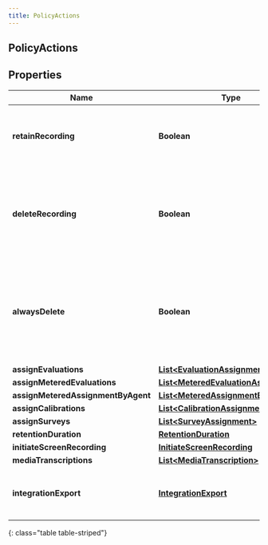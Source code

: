 ```yaml
---
title: PolicyActions
---
```

## PolicyActions


## Properties

| Name | Type | Description | Notes |
| ------------ | ------------- | ------------- | ------------- |
| **retainRecording** | <!----><!---->**Boolean**<!----> | true to retain the recording associated with the conversation. Default = true |  [optional] |
| **deleteRecording** | <!----><!---->**Boolean**<!----> | true to delete the recording associated with the conversation. If retainRecording = true, this will be ignored. Default = false |  [optional] |
| **alwaysDelete** | <!----><!---->**Boolean**<!----> | true to delete the recording associated with the conversation regardless of the values of retainRecording or deleteRecording. Default = false |  [optional] |
| **assignEvaluations** | <!----><!---->[**List&lt;EvaluationAssignment&gt;**](EvaluationAssignment.html)<!----> |  |  [optional] |
| **assignMeteredEvaluations** | <!----><!---->[**List&lt;MeteredEvaluationAssignment&gt;**](MeteredEvaluationAssignment.html)<!----> |  |  [optional] |
| **assignMeteredAssignmentByAgent** | <!----><!---->[**List&lt;MeteredAssignmentByAgent&gt;**](MeteredAssignmentByAgent.html)<!----> |  |  [optional] |
| **assignCalibrations** | <!----><!---->[**List&lt;CalibrationAssignment&gt;**](CalibrationAssignment.html)<!----> |  |  [optional] |
| **assignSurveys** | <!----><!---->[**List&lt;SurveyAssignment&gt;**](SurveyAssignment.html)<!----> |  |  [optional] |
| **retentionDuration** | <!----><!---->[**RetentionDuration**](RetentionDuration.html)<!----> |  |  [optional] |
| **initiateScreenRecording** | <!----><!---->[**InitiateScreenRecording**](InitiateScreenRecording.html)<!----> |  |  [optional] |
| **mediaTranscriptions** | <!----><!---->[**List&lt;MediaTranscription&gt;**](MediaTranscription.html)<!----> |  |  [optional] |
| **integrationExport** | <!----><!---->[**IntegrationExport**](IntegrationExport.html)<!----> | Policy action for exporting recordings using an integration to 3rd party s3. |  [optional] |
{: class="table table-striped"}



